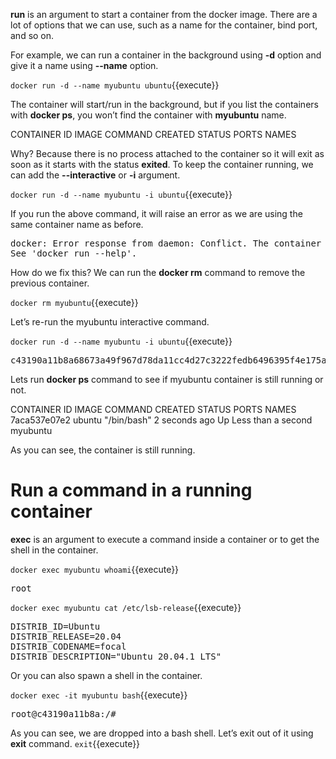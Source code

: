 **run** is an argument to start a container from the docker image. There are a lot of options that we can use, such as a name for the container, bind port, and so on.

For example, we can run a container in the background using **-d** option and give it a name using **--name** option.

`docker run -d --name myubuntu ubuntu`{{execute}}

The container will start/run in the background, but if you list the containers with **docker ps**, you won’t find the container with **myubuntu** name.

CONTAINER ID        IMAGE           COMMAND          CREATED          STATUS           PORTS            NAMES

Why? Because there is no process attached to the container so it will exit as soon as it starts with the status **exited**. To keep the container running, we can add the **--interactive** or **-i** argument.

`docker run -d --name myubuntu -i ubuntu`{{execute}}

If you run the above command, it will raise an error as we are using the same container name as before.

<pre>docker: Error response from daemon: Conflict. The container name "/myubuntu" is already in use by container "4b48e0e1e5266cf59ee9004d4df6127931e6100b7a2269bdbdf559da9a836384". You have to remove (or rename) that container to be able to reuse that name.
See 'docker run --help'.</pre>

How do we fix this? We can run the **docker rm** command to remove the previous container.

`docker rm myubuntu`{{execute}}

Let’s re-run the myubuntu interactive command.

`docker run -d --name myubuntu -i ubuntu`{{execute}}

<pre>c43190a11b8a68673a49f967d78da11cc4d27c3222fedb6496395f4e175ac807</pre>

Lets run **docker ps** command to see if myubuntu container is still running or not.

CONTAINER ID        IMAGE            COMMAND             CREATED             STATUS                  PORTS            NAMES
7aca537e07e2        ubuntu           "/bin/bash"         2 seconds ago       Up Less than a second                    myubuntu

As you can see, the container is still running.

# Run a command in a running container

**exec** is an argument to execute a command inside a container or to get the shell in the container.

`docker exec myubuntu whoami`{{execute}}

<pre>root</pre>

`docker exec myubuntu cat /etc/lsb-release`{{execute}}

<pre>DISTRIB_ID=Ubuntu
DISTRIB_RELEASE=20.04
DISTRIB_CODENAME=focal
DISTRIB_DESCRIPTION="Ubuntu 20.04.1 LTS"</pre>

Or you can also spawn a shell in the container.

`docker exec -it myubuntu bash`{{execute}}

<pre>root@c43190a11b8a:/#</pre>

As you can see, we are dropped into a bash shell. Let’s exit out of it using **exit** command.
`exit`{{execute}}



